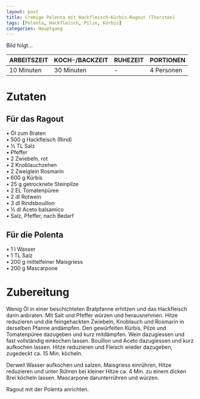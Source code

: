 ```yaml
---
layout: post
title: Cremige Polenta mit Hackfleisch-Kürbis-Ragout (Thorsten)
tags: [Polenta, Hackfleisch, Pilze, Kürbis]
categories: Hauptgang
---
```



Bild folgt...

| ARBEITSZEIT | KOCH-/BACKZEIT | RUHEZEIT | PORTIONEN |
|--------------|--------------|--------------|--------------|
| 10 Minuten | 30 Minuten | - | 4 Personen |


# Zutaten
## Für das Ragout
• Öl zum Braten  
• 500 g Hackfleisch (Rind)  
• ½ TL Salz  
• Pfeffer  
• 2 Zwiebeln, rot  
• 2 Knoblauchzehen  
• 2 Zweiglein Rosmarin  
• 600 g Kürbis  
• 25 g getrocknete Steinpilze  
• 2 EL Tomatenpüree  
• 2 dl Rotwein  
• 3 dl Rindsbouillon  
• ½ dl Aceto balsamico  
• Salz, Pfeffer, nach Bedarf  


## Für die Polenta 
• 1 l Wasser  
• 1 TL Salz  
• 200 g mittelfeiner Maisgriess  
• 200 g Mascarpone    

 
# Zubereitung
Wenig Öl in einer beschichteten Bratpfanne erhitzen und das Hackfleisch darin anbraten. Mit Salt und Pfeffer würzen und herausnehmen. 
Hitze reduzieren und die feingehackten Zwiebeln, Knoblauch und Rosmarin in derselben Pfanne andämpfen. 
Den gewürfelten Kürbis, Pilze und Tomatenpüree dazugeben und kurz mitdämpfen. 
Wein dazugiessen und fast vollständig einkochen lassen. Bouillon und Aceto dazugiessen und kurz aufkochen lassen. 
Hitze reduzieren und Fleisch wieder dazugeben, zugedeckt ca. 15 Min. köcheln.

Derweil Wasser aufkochen und salzen. Maisgriess einrühren, Hitze reduzieren und unter Rühren bei kleiner Hitze ca. 4 Min. zu einem dicken Brei köcheln lassen. 
Mascarpone darunterrühren und würzen. 

Ragout mit der Polenta anrichten.
